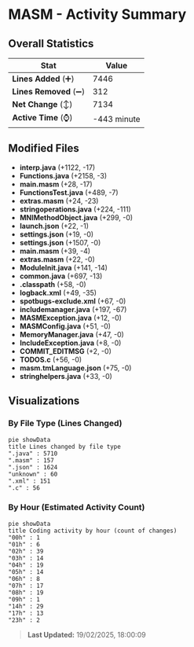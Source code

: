# MASM - Activity Summary 

## Overall Statistics

| Stat                   | Value                                                             |
| ---------------------- | ----------------------------------------------------------------- |
| **Lines Added** (➕)   | 7446                                          |
| **Lines Removed** (➖) | 312                                        |
| **Net Change** (↕)    | 7134                |
| **Active Time** (⌚)   | -443 minute |


## Modified Files
- **interp.java** (+1122, -17)
- **Functions.java** (+2158, -3)
- **main.masm** (+28, -17)
- **FunctionsTest.java** (+489, -7)
- **extras.masm** (+24, -23)
- **stringoperations.java** (+224, -111)
- **MNIMethodObject.java** (+299, -0)
- **launch.json** (+22, -1)
- **settings.json** (+19, -0)
- **settings.json** (+1507, -0)
- **main.masm** (+39, -4)
- **extras.masm** (+22, -0)
- **ModuleInit.java** (+141, -14)
- **common.java** (+697, -13)
- **.classpath** (+58, -0)
- **logback.xml** (+49, -35)
- **spotbugs-exclude.xml** (+67, -0)
- **includemanager.java** (+197, -67)
- **MASMException.java** (+12, -0)
- **MASMConfig.java** (+51, -0)
- **MemoryManager.java** (+47, -0)
- **IncludeException.java** (+8, -0)
- **COMMIT_EDITMSG** (+2, -0)
- **TODOS.c** (+56, -0)
- **masm.tmLanguage.json** (+75, -0)
- **stringhelpers.java** (+33, -0)

## Visualizations

### By File Type (Lines Changed)

```mermaid
pie showData
title Lines changed by file type
".java" : 5710
".masm" : 157
".json" : 1624
"unknown" : 60
".xml" : 151
".c" : 56
```

### By Hour (Estimated Activity Count)

```mermaid
pie showData
title Coding activity by hour (count of changes)
"00h" : 1
"01h" : 6
"02h" : 39
"03h" : 14
"04h" : 19
"05h" : 14
"06h" : 8
"07h" : 17
"08h" : 19
"09h" : 1
"14h" : 29
"17h" : 13
"23h" : 2
```


> **Last Updated:** 19/02/2025, 18:00:09